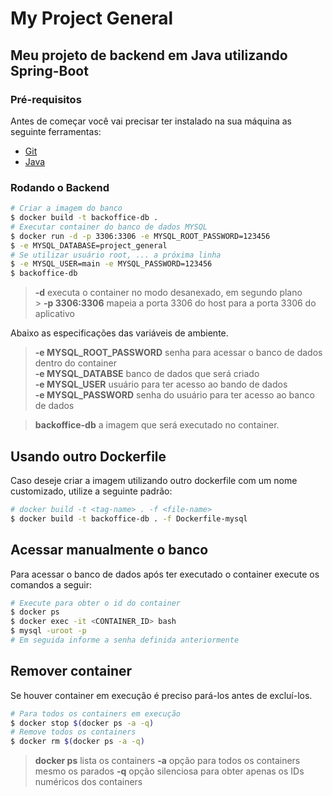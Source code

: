 # My Project General

## Meu projeto de backend em Java utilizando Spring-Boot

### Pré-requisitos

Antes de começar você vai precisar ter instalado na sua máquina
as seguinte ferramentas:

- [Git](https://git-scm.com)
- [Java]()

### Rodando o Backend

```bash
# Criar a imagem do banco
$ docker build -t backoffice-db .
# Executar container do banco de dados MYSQL
$ docker run -d -p 3306:3306 -e MYSQL_ROOT_PASSWORD=123456
$ -e MYSQL_DATABASE=project_general
# Se utilizar usuário root, ... a próxima linha
$ -e MYSQL_USER=main -e MYSQL_PASSWORD=123456
$ backoffice-db
```

> **-d** executa o container no modo desanexado, em segundo plano<br> > **-p 3306:3306** mapeia a porta 3306 do host para a porta 3306 do aplicativo

Abaixo as especificações das variáveis de ambiente.

> **-e MYSQL_ROOT_PASSWORD** senha para acessar o banco de dados dentro do container<br>
> **-e MYSQL_DATABSE** banco de dados que será criado<br>
> **-e MYSQL_USER** usuário para ter acesso ao bando de dados<br>
> **-e MYSQL_PASSWORD** senha do usuário para ter acesso ao banco de dados

> **backoffice-db** a imagem que será executado no container.

## Usando outro Dockerfile

Caso deseje criar a imagem utilizando outro dockerfile com um nome customizado, utilize a seguinte padrão:

```bash
# docker build -t <tag-name> . -f <file-name>
$ docker build -t backoffice-db . -f Dockerfile-mysql
```

## Acessar manualmente o banco

Para acessar o banco de dados após ter executado o container execute os comandos a seguir:

```bash
# Execute para obter o id do container
$ docker ps
$ docker exec -it <CONTAINER_ID> bash
$ mysql -uroot -p
# Em seguida informe a senha definida anteriormente
```

## Remover container

Se houver container em execução é preciso pará-los antes de excluí-los.

```bash
# Para todos os containers em execução
$ docker stop $(docker ps -a -q)
# Remove todos os containers
$ docker rm $(docker ps -a -q)
```

> **docker ps** lista os containers
> **-a** opção para todos os containers mesmo os parados
> **-q** opção silenciosa para obter apenas os IDs numéricos dos containers
